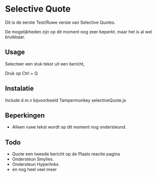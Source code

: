 # Selective Quote

Dit is de eerste Test/Ruwe versie van Selective Quotes.

De mogelijkheden zijn op dit moment nog zeer beperkt. maar het is al wel bruikbaar.

## Usage 
Selecteer een stuk tekst uit een bericht,

Druk op Ctrl + Q


## Instalatie

Include d.m.v bijvoorbeeld Tampermonkey selectiveQuote.js



## Beperkingen

- Alleen ruwe tekst wordt op dit moment nog ondersteund.
 

## Todo
- Quote een tweede bericht op de Plaats reactie pagina
- Ondersteun Smylies.
- Ondersteun Hyperlinks.
- en nog heel veel meer 
 
